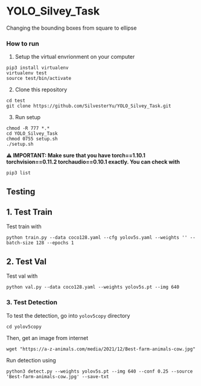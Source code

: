 # YOLO_Silvey_Task
 Changing the bounding boxes from square to ellipse


### How to run

1. Setup the virtual envrionment on your computer

```
pip3 install virtualenv
virtualenv test
source test/bin/activate
```
2. Clone this repository
```
cd test
git clone https://github.com/SilvesterYu/YOLO_Silvey_Task.git
```

3. Run setup 
```
chmod -R 777 *.*
cd YOLO_Silvey_Task
chmod 0755 setup.sh
./setup.sh
```

**⚠️ IMPORTANT: Make sure that you have torch==1.10.1 torchvision==0.11.2 torchaudio==0.10.1 exactly. You can check with**
```
pip3 list
```

## Testing

## 1. Test Train

Test train with

```
python train.py --data coco128.yaml --cfg yolov5s.yaml --weights '' --batch-size 128 --epochs 1
```

## 2. Test Val

Test val with

```
python val.py --data coco128.yaml --weights yolov5s.pt --img 640 
```

### 3. Test Detection
To test the detection, go into ``yolov5copy`` directory
```
cd yolov5copy
```

Then, get an image from internet
```
wget "https://a-z-animals.com/media/2021/12/Best-farm-animals-cow.jpg"
```

Run detection using
```
python3 detect.py --weights yolov5s.pt --img 640 --conf 0.25 --source 'Best-farm-animals-cow.jpg' --save-txt
```
